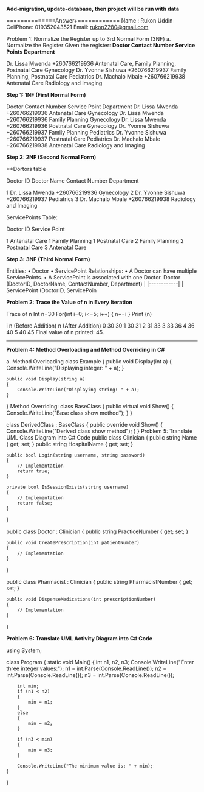 **Add-migration,
update-database,
then project will be run with data**


==============Answer+============
Name : Rukon Uddin
CellPhone: 019352043521
Email: rukon2280@gmail.com

Problem 1: Normalize the Register up to 3rd Normal Form (3NF)
a. Normalize the Register
Given the register:
**Doctor	Contact Number	Service Points	Department**

Dr. Lissa Mwenda	+260766219936	Antenatal Care, Family Planning, Postnatal Care	Gynecology
Dr. Yvonne Sishuwa	+260766219937	Family Planning, Postnatal Care	Pediatrics
Dr. Machalo Mbale	+260766219938	Antenatal Care	Radiology and Imaging

**Step 1: 1NF (First Normal Form)**

Doctor	Contact Number	Service Point	Department
Dr. Lissa Mwenda	+260766219936	Antenatal Care	Gynecology
Dr. Lissa Mwenda	+260766219936	Family Planning	Gynecology
Dr. Lissa Mwenda	+260766219936	Postnatal Care	Gynecology
Dr. Yvonne Sishuwa	+260766219937	Family Planning	Pediatrics
Dr. Yvonne Sishuwa	+260766219937	Postnatal Care	Pediatrics
Dr. Machalo Mbale	+260766219938	Antenatal Care	Radiology and Imaging

**Step 2: 2NF (Second Normal Form)**

**Dortors table

Doctor ID	Doctor Name	Contact Number	Department

1	Dr. Lissa Mwenda	+260766219936	Gynecology
2	Dr. Yvonne Sishuwa	+260766219937	Pediatrics
3	Dr. Machalo Mbale	+260766219938	Radiology and Imaging

ServicePoints Table:

Doctor ID	Service Point

1	Antenatal Care
1	Family Planning
1	Postnatal Care
2	Family Planning
2	Postnatal Care
3	Antenatal Care

**Step 3: 3NF (Third Normal Form)**

Entities:
•	Doctor
•	ServicePoint
Relationships:
•	A Doctor can have multiple ServicePoints.
•	A ServicePoint is associated with one Doctor.
Doctor (DoctorID, DoctorName, ContactNumber, Department) | |------<has>------| | ServicePoint (DoctorID, ServicePoin

**Problem 2: Trace the Value of n in Every Iteration**

Trace of n
Int n=30
For(int i=0; i<=5; i++)
{
 n+=i
}
Print (n)

i	n (Before Addition)	n (After Addition)
0	30	30
1	30	31
2	31	33
3	33	36
4	36	40
5	40	45
Final value of n printed: 45.

________________________________________
**Problem 4: Method Overloading and Method Overriding in C#**

a.	Method Overloading
class Example
{
    public void Display(int a)
    {
        Console.WriteLine("Displaying integer: " + a);
    }

    public void Display(string a)
    {
        Console.WriteLine("Displaying string: " + a);
    }
}
Method Overriding:
class BaseClass
{
    public virtual void Show()
    {
        Console.WriteLine("Base class show method");
    }
}

class DerivedClass : BaseClass
{
    public override void Show()
    {
        Console.WriteLine("Derived class show method");
    }
}
Problem 5: Translate UML Class Diagram into C# Code
public class Clinician
{
    public string Name { get; set; }
    public string HospitalName { get; set; }

    public bool Login(string username, string password)
    {
        // Implementation
        return true;
    }

    private bool IsSessionExists(string username)
    {
        // Implementation
        return false;
    }
}

public class Doctor : Clinician
{
    public string PracticeNumber { get; set; }

    public void CreatePrescription(int patientNumber)
    {
        // Implementation
    }
}

public class Pharmacist : Clinician
{
    public string PharmacistNumber { get; set; }

    public void DispenseMedications(int prescriptionNumber)
    {
        // Implementation
    }
}

**Problem 6: Translate UML Activity Diagram into C# Code**

using System;

class Program
{
    static void Main()
    {
        int n1, n2, n3;
        Console.WriteLine("Enter three integer values:");
        n1 = int.Parse(Console.ReadLine());
        n2 = int.Parse(Console.ReadLine());
        n3 = int.Parse(Console.ReadLine());

        int min;
        if (n1 < n2)
        {
            min = n1;
        }
        else
        {
            min = n2;
        }

        if (n3 < min)
        {
            min = n3;
        }

        Console.WriteLine("The minimum value is: " + min);
    }
}
